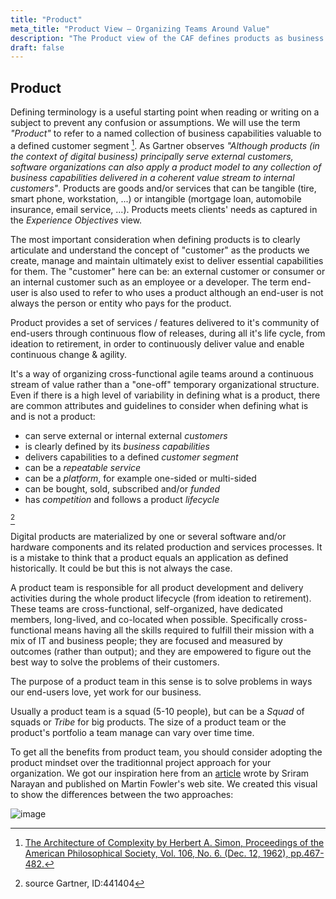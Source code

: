 ```yaml
---
title: "Product"
meta_title: "Product View – Organizing Teams Around Value"
description: "The Product view of the CAF defines products as business capability bundles for customer segments, helping shift from project-driven models to product thinking focused on outcomes and continuous delivery."
draft: false
---
```



## Product

Defining terminology is a useful starting point when reading or writing on a subject to prevent any confusion or assumptions. We will use the term *"Product"* to refer to a named collection of business capabilities valuable to a defined customer segment [^1]. As Gartner observes *"Although products (in the context of digital business) principally serve external customers, software organizations can also apply a product model to any collection of business capabilities delivered in a coherent value stream to internal customers"*. Products are goods and/or services that can be tangible (tire, smart phone, workstation, ...) or intangible (mortgage loan, automobile insurance, email service, ...). Products meets clients' needs as captured in the *Experience Objectives* view.

The most important consideration when defining products is to clearly articulate and understand the concept of "customer" as the products we create, manage and maintain ultimately exist to deliver essential capabilities for them. The "customer" here can be: an external customer or consumer or an internal customer such as an employee or a developer. The term end-user is also used to refer to who uses a product although an end-user is not always the person or entity who pays for the product.

Product provides a set of services / features delivered to it's community of end-users through continuous flow of releases, during all it's life cycle, from ideation to retirement, in order to continuously deliver value and enable continuous change & agility.

It's a way of organizing cross-functional agile teams around a continuous stream of value rather than a "one-off" temporary organizational structure.
Even if there is a high level of variability in defining what is a product, there are common attributes and guidelines to consider when defining what is and is not a product:

* can serve external or internal external *customers*
* is clearly defined by its *business capabilities*
* delivers capabilities to a defined *customer segment*
* can be a *repeatable service*
* can be a *platform*, for example one-sided or multi-sided
* can be bought, sold, subscribed and/or *funded*
* has *competition* and follows a product *lifecycle*

[^2]

Digital products are materialized by one or several software and/or hardware components and its related production and services processes. It is a mistake to think that a product equals an application as defined historically. It could be but this is not always the case.

A product team is responsible for all product development and delivery activities during the whole product lifecycle (from ideation to retirement). These teams are cross-functional, self-organized, have dedicated members, long-lived, and co-located when possible. Specifically cross-functional means having all the skills required to fulfill their mission with a mix of IT and business people; they are focused and measured by outcomes (rather than output); and they are empowered to figure out the best way to solve the problems of their customers.

The purpose of a product team in this sense is to solve problems in ways our end-users love, yet work for our business.

Usually a product team is a squad (5-10 people), but can be a *Squad* of squads or *Tribe* for big products. The size of a product team or the product's portfolio a team manage can vary over time time.

To get all the benefits from product team, you should consider adopting the product mindset over the traditionnal project approach for your organization. We got our inspiration here from an [article](https://martinfowler.com/articles/products-over-projects.html) wrote by Sriram Narayan and published on Martin Fowler's web site. We created this visual to show the differences between the two approaches:

![image](./images/framework/project_vs_product.png)

[^1]: [The Architecture of Complexity by Herbert A. Simon, Proceedings of the American Philosophical Society, Vol. 106, No. 6. (Dec. 12, 1962), pp.467-482.](https://www.gartner.com/en/information-technology/glossary/product-digital-business)
[^2]: source Gartner, ID:441404
